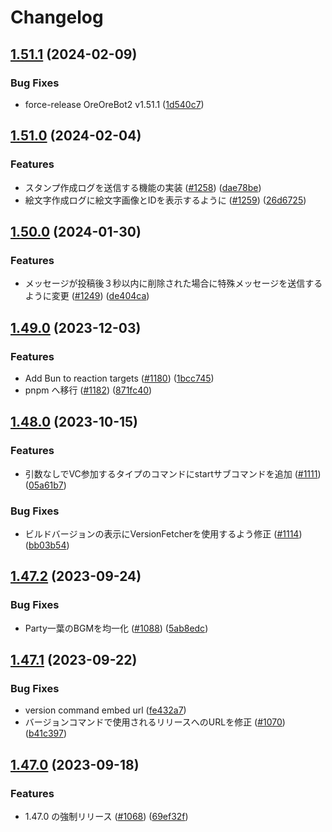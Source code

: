 # Changelog

## [1.51.1](https://github.com/approvers/OreOreBot2/compare/OreOreBot2-v1.51.0...OreOreBot2-v1.51.1) (2024-02-09)


### Bug Fixes

* force-release OreOreBot2 v1.51.1 ([1d540c7](https://github.com/approvers/OreOreBot2/commit/1d540c7564ea40e39238af3cdb52747cf8b1d4dc))

## [1.51.0](https://github.com/approvers/OreOreBot2/compare/OreOreBot2-v1.50.0...OreOreBot2-v1.51.0) (2024-02-04)


### Features

* スタンプ作成ログを送信する機能の実装 ([#1258](https://github.com/approvers/OreOreBot2/issues/1258)) ([dae78be](https://github.com/approvers/OreOreBot2/commit/dae78bee6b5dfd67e783c4571316257149190859))
* 絵文字作成ログに絵文字画像とIDを表示するように ([#1259](https://github.com/approvers/OreOreBot2/issues/1259)) ([26d6725](https://github.com/approvers/OreOreBot2/commit/26d6725a51b6b62632cfc47c28227493fabd96e4))

## [1.50.0](https://github.com/approvers/OreOreBot2/compare/OreOreBot2-v1.49.0...OreOreBot2-v1.50.0) (2024-01-30)


### Features

* メッセージが投稿後３秒以内に削除された場合に特殊メッセージを送信するように変更 ([#1249](https://github.com/approvers/OreOreBot2/issues/1249)) ([de404ca](https://github.com/approvers/OreOreBot2/commit/de404ca858cb34656934ed5803417cdd5773fadc))

## [1.49.0](https://github.com/approvers/OreOreBot2/compare/OreOreBot2-v1.48.0...OreOreBot2-v1.49.0) (2023-12-03)


### Features

* Add Bun to reaction targets ([#1180](https://github.com/approvers/OreOreBot2/issues/1180)) ([1bcc745](https://github.com/approvers/OreOreBot2/commit/1bcc745a5397bb8168a612fd30237c86e0501798))
* pnpm へ移行 ([#1182](https://github.com/approvers/OreOreBot2/issues/1182)) ([871fc40](https://github.com/approvers/OreOreBot2/commit/871fc4076c9434275a2e16620826c31c1b6665a9))

## [1.48.0](https://github.com/approvers/OreOreBot2/compare/OreOreBot2-v1.47.2...OreOreBot2-v1.48.0) (2023-10-15)


### Features

* 引数なしでVC参加するタイプのコマンドにstartサブコマンドを追加 ([#1111](https://github.com/approvers/OreOreBot2/issues/1111)) ([05a61b7](https://github.com/approvers/OreOreBot2/commit/05a61b756c915cdf7551db9a4b90f370b44e7c7c))


### Bug Fixes

* ビルドバージョンの表示にVersionFetcherを使用するよう修正 ([#1114](https://github.com/approvers/OreOreBot2/issues/1114)) ([bb03b54](https://github.com/approvers/OreOreBot2/commit/bb03b546c0b7b32ce611cf6b67ee50873083e86f))

## [1.47.2](https://github.com/approvers/OreOreBot2/compare/OreOreBot2-v1.47.1...OreOreBot2-v1.47.2) (2023-09-24)


### Bug Fixes

* Party一葉のBGMを均一化 ([#1088](https://github.com/approvers/OreOreBot2/issues/1088)) ([5ab8edc](https://github.com/approvers/OreOreBot2/commit/5ab8edc573eb2d69b579a25f0ebcfceb2a3b8f41))

## [1.47.1](https://github.com/approvers/OreOreBot2/compare/OreOreBot2-v1.47.0...OreOreBot2-v1.47.1) (2023-09-22)


### Bug Fixes

* version command embed url ([fe432a7](https://github.com/approvers/OreOreBot2/commit/fe432a706cba0911b95b9351a0d0e7e02f88ecb7))
* バージョンコマンドで使用されるリリースへのURLを修正 ([#1070](https://github.com/approvers/OreOreBot2/issues/1070)) ([b41c397](https://github.com/approvers/OreOreBot2/commit/b41c397b3949214893108660de073342d0f9a596))

## [1.47.0](https://github.com/approvers/OreOreBot2/compare/OreOreBot2-v1.46.0...OreOreBot2-v1.47.0) (2023-09-18)


### Features

* 1.47.0 の強制リリース ([#1068](https://github.com/approvers/OreOreBot2/issues/1068)) ([69ef32f](https://github.com/approvers/OreOreBot2/commit/69ef32f4a3a325120a6f10e20dac6c2fc443e4ed))
